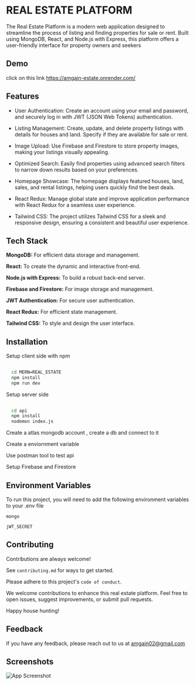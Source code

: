 
# REAL ESTATE PLATFORM
The Real Estate Platform is a modern web application designed to streamline the process of listing and finding properties for sale or rent. Built using MongoDB, React, and Node.js with Express, this platform offers a user-friendly interface for property owners and seekers




## Demo

click on this link
https://amgain-estate.onrender.com/


## Features

- User Authentication: Create an account using your email and password, and securely log in with JWT (JSON Web Tokens) authentication.

- Listing Management: Create, update, and delete property listings with details for houses and land. Specify if they are available for sale or rent.

- Image Upload: Use Firebase and Firestore to store property images, making your listings visually appealing.

- Optimized Search: Easily find properties using advanced search filters to narrow down results based on your preferences.

- Homepage Showcase: The homepage displays featured houses, land, sales, and rental listings, helping users quickly find the best deals.

- React Redux: Manage global state and improve application performance with React Redux for a seamless user experience.

- Tailwind CSS: The project utilizes Tailwind CSS for a sleek and responsive design, ensuring a consistent and beautiful user experience.


## Tech Stack

**MongoDB:** For efficient data storage and management.

**React:** To create the dynamic and interactive front-end.

**Node.js with Express:** To build a robust back-end server.

**Firebase and Firestore:** For image storage and management.

**JWT Authentication:** For secure user authentication.

**React Redux:** For efficient state management.

**Tailwind CSS:** To style and design the user interface.




## Installation

Setup client side  with npm

```bash
  
  cd MERN=REAL_ESTATE
  npm install 
  npm run dev
```

Setup server side

```bash
  
  cd api
  npm install 
  nodemon index.js

```
Create a atlas mongodb account , create a db and connect to it 

Create a enviornment variable

Use postman tool to test api

Setup Firebase and Firestore



## Environment Variables

To run this project, you will need to add the following environment variables to your .env file

`mongo`

`jWT_SECRET`




## Contributing

Contributions are always welcome!

See `contributing.md` for ways to get started.

Please adhere to this project's `code of conduct`.

We welcome contributions to enhance this real estate platform. Feel free to open issues, suggest improvements, or submit pull requests.

Happy house hunting!
## Feedback

If you have any feedback, please reach out to us at amgain02@gmail.com


## Screenshots

![App Screenshot](https://via.placeholder.com/468x300?text=App+Screenshot+Here)

